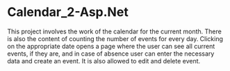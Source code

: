 # Calendar_2-Asp.Net
This project involves the work of the calendar for the current month.
There is also the content of counting the number of events for every day. 
Clicking on the appropriate date opens a page where the user can see all 
current events, if they are, and in case of absence user can enter the
necessary data and create an event. It is also allowed to edit and delete event.
